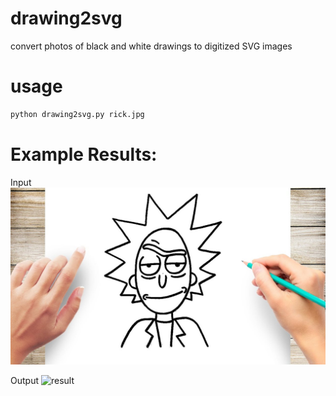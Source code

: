 # drawing2svg
convert photos of black and white drawings to digitized SVG images

# usage
```python
python drawing2svg.py rick.jpg
```

# Example Results: 
Input 
![given](https://raw.githubusercontent.com/cas1m1r/drawing2svg/main/rick.jpg)

Output
![result](https://raw.githubusercontent.com/cas1m1r/drawing2svg/6948a69f497a0103609ed94c3aee48a9862d1bf1/result.svg)

